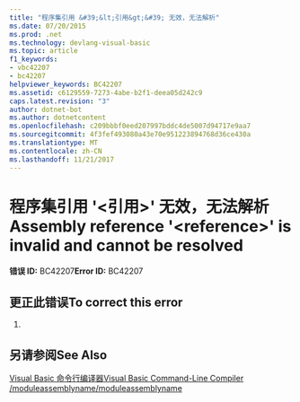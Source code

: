 ```yaml
---
title: "程序集引用 &#39;&lt;引用&gt;&#39; 无效，无法解析"
ms.date: 07/20/2015
ms.prod: .net
ms.technology: devlang-visual-basic
ms.topic: article
f1_keywords:
- vbc42207
- bc42207
helpviewer_keywords: BC42207
ms.assetid: c6129559-7273-4abe-b2f1-deea05d242c9
caps.latest.revision: "3"
author: dotnet-bot
ms.author: dotnetcontent
ms.openlocfilehash: c209bbbf0eed207997bddc4de5007d94717e9aa7
ms.sourcegitcommit: 4f3fef493080a43e70e951223894768d36ce430a
ms.translationtype: MT
ms.contentlocale: zh-CN
ms.lasthandoff: 11/21/2017
---
```

# <a name="assembly-reference-39ltreferencegt39-is-invalid-and-cannot-be-resolved"></a><span data-ttu-id="8182e-102">程序集引用 &#39;&lt;引用&gt;&#39; 无效，无法解析</span><span class="sxs-lookup"><span data-stu-id="8182e-102">Assembly reference &#39;&lt;reference&gt;&#39; is invalid and cannot be resolved</span></span>
<span data-ttu-id="8182e-103">**错误 ID:** BC42207</span><span class="sxs-lookup"><span data-stu-id="8182e-103">**Error ID:** BC42207</span></span>  
  
## <a name="to-correct-this-error"></a><span data-ttu-id="8182e-104">更正此错误</span><span class="sxs-lookup"><span data-stu-id="8182e-104">To correct this error</span></span>  
  
1.  
  
## <a name="see-also"></a><span data-ttu-id="8182e-105">另请参阅</span><span class="sxs-lookup"><span data-stu-id="8182e-105">See Also</span></span>  
 [<span data-ttu-id="8182e-106">Visual Basic 命令行编译器</span><span class="sxs-lookup"><span data-stu-id="8182e-106">Visual Basic Command-Line Compiler</span></span>](../../visual-basic/reference/command-line-compiler/index.md)  
 [<span data-ttu-id="8182e-107">/moduleassemblyname</span><span class="sxs-lookup"><span data-stu-id="8182e-107">/moduleassemblyname</span></span>](../../visual-basic/reference/command-line-compiler/moduleassemblyname.md)
